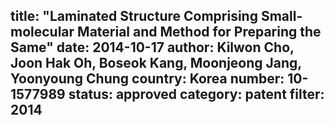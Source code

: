 title: "Laminated Structure Comprising Small-molecular Material and Method for Preparing the Same"
date: 2014-10-17
author: Kilwon Cho, Joon Hak Oh, Boseok Kang, Moonjeong Jang, Yoonyoung Chung
country: Korea
number: 10-1577989
status: approved
category: patent
filter: 2014
---